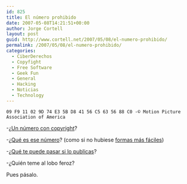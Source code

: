 ```yaml
---
id: 825
title: El número prohibido
date: 2007-05-08T14:21:51+00:00
author: Jorge Cortell
layout: post
guid: http://www.cortell.net/2007/05/08/el-numero-prohibido/
permalink: /2007/05/08/el-numero-prohibido/
categories:
  - CiberDerechos
  - Copyfight
  - Free Software
  - Geek Fun
  - General
  - Hacking
  - Noticias
  - Technology
---
```

`09 F9 11 02 9D 74 E3 5B D8 41 56 C5 63 56 88 C0 -© Motion Picture Association of America`

-¿<a target="_blank" title="Spread this number" href="http://rudd-o.com/archives/2007/04/30/spread-this-number/">Un número con copyright</a>?

-¿<a target="_blank" title="HDDVD" href="http://rudd-o.com/archives/2007/05/02/stickin-it-to-the-man-the-illustrated-report-of-an-epic-event/">Qué es ese número</a>? (como si no hubiese <a target="_blank" title="Soft" href="http://www.freedom-to-tinker.com/?p=1104">formas más fáciles</a>)
  
-¿<a target="_blank" title="Entangled state cerrado" href="http://entangledstate.wordpress.com/">Qué te puede pasar si lo publicas</a>?

-¿Quién teme al lobo feroz?

Pues pásalo.